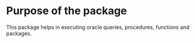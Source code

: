 # Purpose of the package

This package helps in executing oracle queries, procedures, functions and packages.
